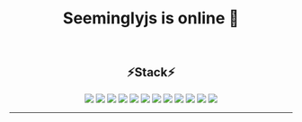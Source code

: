 
<div align="center">

<h1 >Seeminglyjs is online 👋 </h1>
<br>

  
<!--
**seeminglyjs/seeminglyjs** is a ✨ _special_ ✨ repository because its `README.md` (this file) appears on your GitHub profile.

Here are some ideas to get you started:

- 🔭 I’m currently working on ...
- 🌱 I’m currently learning ...
- 👯 I’m looking to collaborate on ...
- 🤔 I’m looking for help with ...
- 💬 Ask me about ...
- 📫 How to reach me: ...
- 😄 Pronouns: ...
- ⚡ Fun fact: ...
-->

<h2>⚡Stack⚡</h2>

<p>
<img src="https://img.shields.io/badge/-java-007396?style=flat&logo=Java"/>
<img src="https://img.shields.io/badge/-Microsoft%20SQL%20Server-CC2927?style=flat&logo=Microsoft%20SQL%20Server"/>
<img src="https://img.shields.io/badge/-Oracle-F80000?style=flat&logo=Oracle"/>
<img src="https://img.shields.io/badge/-Linux-FCC624?style=flat&logo=Linux"/>
<img src="https://img.shields.io/badge/-Spring-6DB33F?style=flat&logo=Spring"/>
<img src="https://img.shields.io/badge/-Eclipse%20IDE-2C2255?style=flat&logo=Eclipse%20IDE"/>
<img src="https://img.shields.io/badge/-Thymeleaf-005F0F?style=flat&logo=Thymeleaf"/>
<img src="https://img.shields.io/badge/-jQuery-0769AD?style=flat&logo=jQuery"/>
<img src="https://img.shields.io/badge/HTML5-E34F26?style=flat-square&logo=HTML5&logoColor=white"/>
<img src="https://img.shields.io/badge/CSS3-1572B6?style=flat-square&logo=CSS3&logoColor=white"/>
<img src="https://img.shields.io/badge/JavaScript-F7DF1E?style=flat-square&logo=JavaScript&logoColor=white"/>
<img src="https://img.shields.io/badge/Amazon AWS-232F3E?style=flat-square&logo=Amazon%20AWS&logoColor=white"/>
</p>

--- 
</div>
